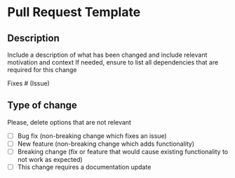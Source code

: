 # Pull Request Template

## Description

Include a description of what has been changed and include relevant motivation and context
If needed, ensure to list all dependencies that are required for this change

Fixes # (Issue)

## Type of change

Please, delete options that are not relevant

- [ ] Bug fix (non-breaking change which fixes an issue)
- [ ] New feature (non-breaking change which adds functionality)
- [ ] Breaking change (fix or feature that would cause existing functionality to not work as expected)
- [ ] This change requires a documentation update
